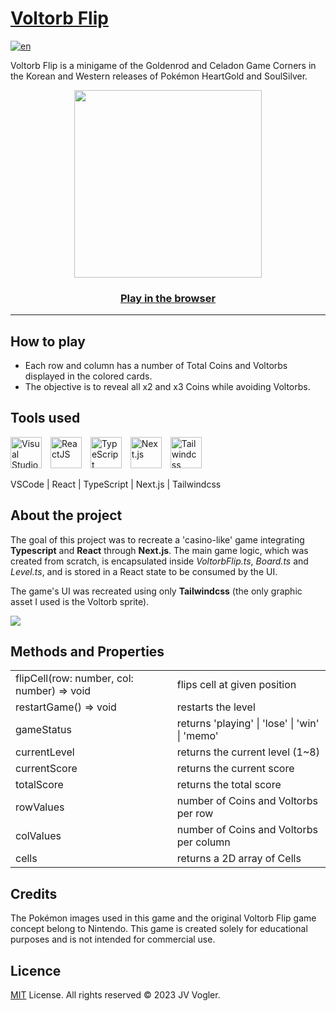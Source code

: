 # [Voltorb Flip](https://voltorbflip.vercel.app/)

[![en](https://img.shields.io/badge/README%20em-português-brightgreen.svg)](../main/README.pt.md)

Voltorb Flip is a minigame of the Goldenrod and Celadon Game Corners in the Korean and Western releases of Pokémon HeartGold and SoulSilver.

<img style="display:block; margin-left: auto; margin-right: auto" width="300px" src="/home/jv/Projects/voltorb-flip/public/images/voltorb-flip.png" />

### <div style="text-align: center">[**Play in the browser**](https://voltorbflip.vercel.app/)</div>

---

## How to play

- Each row and column has a number of Total Coins and Voltorbs displayed in the colored cards.
- The objective is to reveal all x2 and x3 Coins while avoiding Voltorbs.

## Tools used

[<img alt="Visual Studio Code" width="50px" style="padding-right: 10px" src="https://cdn.jsdelivr.net/gh/devicons/devicon/icons/vscode/vscode-original.svg" />](https://code.visualstudio.com/ 'Visual Studio Code')
[<img  alt="ReactJS" width="50px" style="padding-right: 10px" src="https://cdn.jsdelivr.net/gh/devicons/devicon/icons/react/react-original-wordmark.svg" />](https://reactjs.org/ 'ReactJS')
[<img  alt="TypeScript" width="50px" style="padding-right: 10px" src="https://cdn.jsdelivr.net/gh/devicons/devicon/icons/typescript/typescript-original.svg" />](https://www.typescriptlang.org/ 'TypeScript')
[<img  alt="Next.js" width="50px" style="padding-right: 10px" src="https://cdn.jsdelivr.net/gh/devicons/devicon/icons/nextjs/nextjs-original.svg" />](https://nextjs.org/ 'Next.js')
[<img  alt="Tailwindcss" width="50px" style="padding-right: 10px" src="https://cdn.jsdelivr.net/gh/devicons/devicon/icons/tailwindcss/tailwindcss-plain.svg" />](https://tailwindcss.com/ 'Tailwindcss')

VSCode | React | TypeScript | Next.js | Tailwindcss

## About the project

The goal of this project was to recreate a 'casino-like' game integrating **Typescript** and **React** through **Next.js**. The main game logic, which was created from scratch, is encapsulated inside _VoltorbFlip.ts_, _Board.ts_ and _Level.ts_, and is stored in a React state to be consumed by the UI.

The game's UI was recreated using only **Tailwindcss** (the only graphic asset I used is the Voltorb sprite).

<img src="/home/jv/Projects/voltorb-flip/public/images/comparison.png" />

## Methods and Properties

<table>
<tr>
<td>
flipCell(row: number, col: number) => void
</td>
<td>
 flips cell at given position
</td>
</tr>

<tr>
<td>
restartGame() => void
</td>
<td>
 restarts the level
</td>
</tr>

<tr>
<td>
gameStatus
</td>
<td>
 returns 'playing' | 'lose' | 'win' | 'memo'
</td>
</tr>

<tr>
<td>
currentLevel
</td>
<td>
 returns the current level (1~8)
</td>
</tr>

<tr>
<td>
currentScore
</td>
<td>
 returns the current score
</td>
</tr>

<tr>
<td>
totalScore
</td>
<td>
 returns the total score
</td>
</tr>

<tr>
<td>
rowValues
</td>
<td>
 number of Coins and Voltorbs per row
</td>
</tr>

<tr>
<td>
colValues
</td>
<td>
 number of Coins and Voltorbs per column
</td>
</tr>

<tr>
<td>
cells
</td>
<td>
 returns a 2D array of Cells
</td>
</tr>

</table>

## Credits

The Pokémon images used in this game and the original Voltorb Flip game concept belong to Nintendo. This game is created solely for educational purposes and is not intended for commercial use.

## Licence

[MIT](https://choosealicense.com/licenses/mit/) License.
All rights reserved &copy; 2023 JV Vogler.
